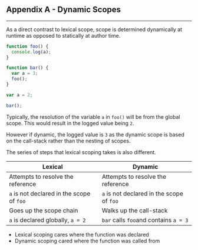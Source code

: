 ## Appendix A - Dynamic Scopes

---

As a direct contrast to lexical scope, scope is determined dynamically at runtime as opposed to statically at author time.

```javascript
function foo() {
  console.log(a);
}

function bar() {
  var a = 3;
  foo();
}

var a = 2;

bar();
```

Typically, the resolution of the variable `a` in `foo()` will be from the global scope. This would result in the logged value being `2`.

However if dynamic, the logged value is `3` as the dynamic scope is based on the call-stack rather than the nesting of scopes.

The series of steps that lexical scoping takes is also different.

| Lexical                                   | Dynamic                                   |
| ----------------------------------------- | ----------------------------------------- |
| Attempts to resolve the reference         | Attempts to resolve the reference         |
| `a` is not declared in the scope of `foo` | `a` is not declared in the scope of `foo` |
| Goes up the scope chain                   | Walks up the call-stack                   |
| `a` is declared globally, `a = 2`         | `bar` calls `foo`and contains `a = 3`     |

- Lexical scoping cares where the function was declared
- Dynamic scoping cared where the function was called from
